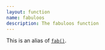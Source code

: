 ```yaml
---
layout: function
name: fabuloos
description: The fabuloos function
---
```


This is an alias of [`fab()`](/documentation/api/fab.html).